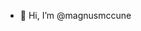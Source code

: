 - 👋 Hi, I’m @magnusmccune
<!---
magnusmccune/magnusmccune is a ✨ special ✨ repository because its `README.md` (this file) appears on your GitHub profile.
You can click the Preview link to take a look at your changes.
--->
